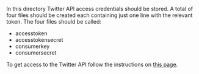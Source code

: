 In this directory Twitter API access credentials should be stored. A total of four files should be created each containing just one line with the relevant token. The four files should be called:

* accesstoken
* accesstokensecret
* consumerkey
* consumersecret

To get access to the Twitter API follow the instructions on [this page](https://python-twitter.readthedocs.io/en/latest/getting_started.html).
